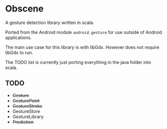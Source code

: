 Obscene
=======

A gesture detection library written in scala.

Ported from the Android module `android.gesture` for use outside of Android applications.

The main use case for this library is with libGdx. However does not require libGdx to run.

The TODO list is currently just porting everything in the java folder into scala.

## TODO
* ~~Gesture~~
* ~~GesturePoint~~
* ~~GestureStroke~~
* GestureStore
* GestureLibrary
* ~~Prediction~~
